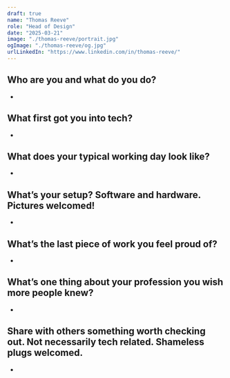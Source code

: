 ```yaml
---
draft: true
name: "Thomas Reeve"
role: "Head of Design"
date: "2025-03-21"
image: "./thomas-reeve/portrait.jpg"
ogImage: "./thomas-reeve/og.jpg"
urlLinkedIn: "https://www.linkedin.com/in/thomas-reeve/"
---
```


## **Who are you and what do you do?**

-

## **What first got you into tech?**

-

## What does your typical working day look like?

-

## What’s your setup? Software and hardware. Pictures welcomed!

-

## What’s the last piece of work you feel proud of?

-

## What’s one thing about your profession you wish more people knew?

-

## Share with others something worth checking out. Not necessarily tech related. Shameless plugs welcomed.

-
